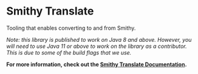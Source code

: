 # Smithy Translate

Tooling that enables converting to and from Smithy.

_Note: this library is published to work on Java 8 and above. However, you will need to use Java 11 or above to work on the library as a contributor. This is due to some of the build flags that we use._

**For more information, check out the [Smithy Translate Documentation](docs/overview.md).**

